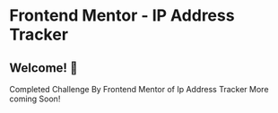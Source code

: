 # Frontend Mentor - IP Address Tracker

## Welcome! 👋

Completed Challenge By Frontend Mentor of Ip Address Tracker More coming Soon!

